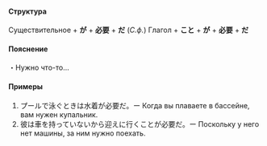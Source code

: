 #### Структура
Существительное + **が** + **必要** + **だ**
(*С.ф.*) Глагол + **こと** + **が** + **必要** + **だ**
#### Пояснение
・Нужно что-то...
#### Примеры
1. プールで泳ぐときは水着が必要だ。ー Когда вы плаваете в бассейне, вам нужен купальник.
2. 彼は車を持っていないから迎えに行くことが必要だ。ー Поскольку у него нет машины, за ним нужно поехать.